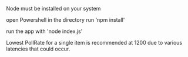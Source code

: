 Node must be installed on your system

open Powershell in the directory
run 'npm install'

run the app with 'node index.js'

Lowest PollRate for a single item is recommended at 1200 due to various latencies that could occur.